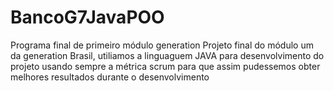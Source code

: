 # BancoG7JavaPOO
Programa final de primeiro módulo generation
Projeto final do módulo um da generation Brasil, utiliamos a linguaguem JAVA para desenvolvimento do projeto usando sempre a métrica scrum
para que assim pudessemos obter melhores resultados durante o desenvolvimento

